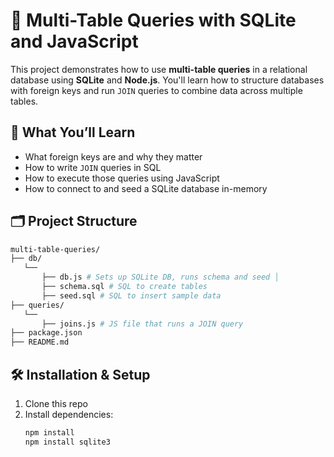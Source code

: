 # 🧠 Multi-Table Queries with SQLite and JavaScript

This project demonstrates how to use **multi-table queries** in a relational database using **SQLite** and **Node.js**. You'll learn how to structure databases with foreign keys and run `JOIN` queries to combine data across multiple tables.

## 🚀 What You’ll Learn

- What foreign keys are and why they matter
- How to write `JOIN` queries in SQL
- How to execute those queries using JavaScript
- How to connect to and seed a SQLite database in-memory

## 🗂 Project Structure

 ```bash
multi-table-queries/ 
├── db/
    └── 
        ├── db.js # Sets up SQLite DB, runs schema and seed │ 
        ├── schema.sql # SQL to create tables 
        ├── seed.sql # SQL to insert sample data 
├── queries/ 
    └── 
        ├── joins.js # JS file that runs a JOIN query 
├── package.json 
├── README.md
```

## 🛠 Installation & Setup

1. Clone this repo
2. Install dependencies:
   ```bash
   npm install
   npm install sqlite3


